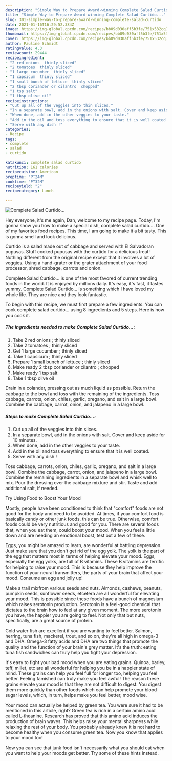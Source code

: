 ```yaml
---
description: "Simple Way to Prepare Award-winning Complete Salad Curtido..."
title: "Simple Way to Prepare Award-winning Complete Salad Curtido..."
slug: 301-simple-way-to-prepare-award-winning-complete-salad-curtido
date: 2021-01-16T16:29:52.384Z
image: https://img-global.cpcdn.com/recipes/bb09d030aff5b3fe/751x532cq70/complete-salad-curtido-recipe-main-photo.jpg
thumbnail: https://img-global.cpcdn.com/recipes/bb09d030aff5b3fe/751x532cq70/complete-salad-curtido-recipe-main-photo.jpg
cover: https://img-global.cpcdn.com/recipes/bb09d030aff5b3fe/751x532cq70/complete-salad-curtido-recipe-main-photo.jpg
author: Pauline Schmidt
ratingvalue: 4.3
reviewcount: 29444
recipeingredient:
- "2 red onions  thinly sliced"
- "2 tomatoes  thinly sliced"
- "1 large cucumber  thinly sliced"
- "1 capsicum  thinly sliced"
- "1 small bunch of lettuce  thinly sliced"
- "2 tbsp coriander or cilantro  chopped"
- "1 tsp salt"
- "1 tbsp olive oil"
recipeinstructions:
- "Cut up all of the veggies into thin slices."
- "In a separate bowl, add in the onions with salt. Cover and keep aside for 10 minutes."
- "When done, add in the other veggies to your taste."
- "Add in the oil and toss everything to ensure that it is well coated."
- "Serve with any dish !"
categories:
- Recipe
tags:
- complete
- salad
- curtido

katakunci: complete salad curtido 
nutrition: 161 calories
recipecuisine: American
preptime: "PT24M"
cooktime: "PT32M"
recipeyield: "2"
recipecategory: Lunch

---
```



![Complete Salad Curtido...](https://img-global.cpcdn.com/recipes/bb09d030aff5b3fe/751x532cq70/complete-salad-curtido-recipe-main-photo.jpg)

Hey everyone, it's me again, Dan, welcome to my recipe page. Today, I'm gonna show you how to make a special dish, complete salad curtido.... One of my favorites food recipes. This time, I am going to make it a bit tasty. This is gonna smell and look delicious.

Curtido is a salad made out of cabbage and served with El Salvadoran pupusas. Stuff cooked pupusas with the curtido for a delicious treat! Nothing different from the original recipe except that it involves a lot of veggies. Using a hand-grater or the grater attachment of your food processor, shred cabbage, carrots and onion.

Complete Salad Curtido... is one of the most favored of current trending foods in the world. It is enjoyed by millions daily. It's easy, it's fast, it tastes yummy. Complete Salad Curtido... is something which I have loved my whole life. They are nice and they look fantastic.


To begin with this recipe, we must first prepare a few ingredients. You can cook complete salad curtido... using 8 ingredients and 5 steps. Here is how you cook it.

<!--inarticleads1-->

##### The ingredients needed to make Complete Salad Curtido...:

1. Take 2 red onions ; thinly sliced
1. Take 2 tomatoes ; thinly sliced
1. Get 1 large cucumber ; thinly sliced
1. Take 1 capsicum ; thinly sliced
1. Prepare 1 small bunch of lettuce ; thinly sliced
1. Make ready 2 tbsp coriander or cilantro ; chopped
1. Make ready 1 tsp salt
1. Take 1 tbsp olive oil


Drain in a colander, pressing out as much liquid as possible. Return the cabbage to the bowl and toss with the remaining of the ingredients. Toss cabbage, carrots, onion, chiles, garlic, oregano, and salt in a large bowl. Combine the cabbage, carrot, onion, and jalapeno in a large bowl. 

<!--inarticleads2-->

##### Steps to make Complete Salad Curtido...:

1. Cut up all of the veggies into thin slices.
1. In a separate bowl, add in the onions with salt. Cover and keep aside for 10 minutes.
1. When done, add in the other veggies to your taste.
1. Add in the oil and toss everything to ensure that it is well coated.
1. Serve with any dish !


Toss cabbage, carrots, onion, chiles, garlic, oregano, and salt in a large bowl. Combine the cabbage, carrot, onion, and jalapeno in a large bowl. Combine the remaining ingredients in a separate bowl and whisk well to mix. Pour the dressing over the cabbage mixture and stir. Taste and add additional salt, if needed. 

Try Using Food to Boost Your Mood


Mostly, people have been conditioned to think that "comfort" foods are not good for the body and need to be avoided. At times, if your comfort food is basically candy or other junk foods, this can be true. Otherwise, comfort foods could be very nutritious and good for you. There are several foods that, when you eat them, could boost your mood. When you feel a little down and are needing an emotional boost, test out a few of these.

Eggs, you might be amazed to learn, are wonderful at battling depression. Just make sure that you don't get rid of the egg yolk. The yolk is the part of the egg that matters most in terms of helping elevate your mood. Eggs, especially the egg yolks, are full of B vitamins. These B vitamins are terrific for helping to raise your mood. This is because they help improve the function of your neural transmitters, the parts of your brain that affect your mood. Consume an egg and jolly up!

Make a trail mixfrom various seeds and nuts. Almonds, cashews, peanuts, pumpkin seeds, sunflower seeds, etcetera are all wonderful for elevating your mood. This is possible since these foods have a bunch of magnesium which raises serotonin production. Serotonin is a feel-good chemical that dictates to the brain how to feel at any given moment. The more serotonin you have, the happier you are going to feel. Not only that but nuts, specifically, are a great source of protein.

Cold water fish are excellent if you are wanting to feel better. Salmon, herring, tuna fish, mackerel, trout, and so on, they're all high in omega-3 and DHA. Omega-3 fatty acids and DHA are two things that promote the quality and the function of your brain's grey matter. It's the truth: eating tuna fish sandwiches can truly help you fight your depression. 

It's easy to fight your bad mood when you are eating grains. Quinoa, barley, teff, millet, etc are all wonderful for helping you be in a happier state of mind. These grains can help you feel full for longer too, helping you feel better. Feeling famished can truly make you feel awful! The reason these grains elevate your mood is that they are not difficult to digest. You digest them more quickly than other foods which can help promote your blood sugar levels, which, in turn, helps make you feel better, mood wise.

Your mood can actually be helped by green tea. You were sure it had to be mentioned in this article, right? Green tea is rich in a certain amino acid called L-theanine. Research has proved that this amino acid induces the production of brain waves. This helps raise your mental sharpness while relaxing the rest of your body. You probably already knew it is not hard to become healthy when you consume green tea. Now you know that applies to your mood too!

Now you can see that junk food isn't necessarily what you should eat when you want to help your moods get better. Try  some  of  these  hints  instead.

